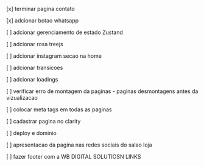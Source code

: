  [x] terminar pagina contato

  [x] adcionar botao whatsapp

 [ ] adcionar gerenciamento de estado Zustand

 [ ] adcionar rosa treejs

 [ ] adcionar instagram secao na home

 [ ] adcionar transicoes

 [ ] adcionar loadings

 [ ] verificar erro de montagem da paginas - paginas desmontagens antes da vizualizacao

 [ ] colocar meta tags em todas as paginas

 [ ] cadastrar pagina no clarity

 [ ] deploy e dominio
  
 [ ] apresentacao da pagina nas redes sociais do salao loja

 [ ] fazer footer com a WB DIGITAL SOLUTIOSN LINKS
 